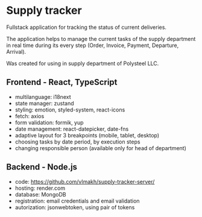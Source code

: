 # Supply tracker

Fullstack application for tracking the status of current deliveries.

The application helps to manage the current tasks of the supply department in
real time during its every step (Order, Invoice, Payment, Departure, Arrival).

Was created for using in supply department of Polysteel LLC.

## Frontend - React, TypeScript

- multilanguage: i18next
- state manager: zustand
- styling: emotion, styled-system, react-icons
- fetch: axios
- form validation: formik, yup
- date management: react-datepicker, date-fns
- adaptive layout for 3 breakpoints (mobile, tablet, desktop)
- choosing tasks by date period, by execution steps
- changing responsible person (available only for head of department)

## Backend - Node.js

- code: https://github.com/vlmakh/supply-tracker-server/
- hosting: render.com
- database: MongoDB
- registration: email credentials and email validation
- autorization: jsonwebtoken, using pair of tokens
